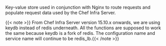 Key-value store used in conjunction with Nginx to route requests and
populate request data used by the Chef Infra Server.

{{< note >}} From Chef Infra Server version 15.10.x onwards, we are using keydb instead of redis underneath. All the functions are supposed to work the same because keydb is a fork of redis. The configuration name and service name will continue to be redis_lb.{{< /note >}}